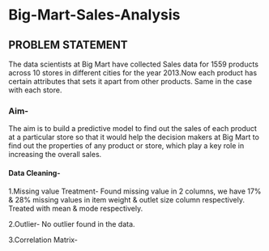 # Big-Mart-Sales-Analysis

## PROBLEM STATEMENT
The data scientists at Big Mart have collected Sales data for 1559 products across 10 stores in different cities for the year 2013.Now each product has certain attributes that sets it apart from other products. Same in the case with each store.

### Aim-
The aim is to build a predictive model to find out the sales of each product at a particular store so that it would help the decision makers at Big Mart to find out the properties of any product or store, which play a key role in increasing the overall sales.

#### Data Cleaning-
1.Missing value Treatment- Found missing value in 2 columns, we have 17% & 28% missing values in item weight & outlet size column respectively.
Treated with mean & mode respectively.

2.Outlier- No outlier found in the data.

3.Correlation Matrix- 


